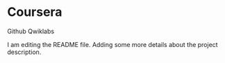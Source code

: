 # Coursera

Github Qwiklabs

I am editing the README file. Adding some more details about the project description.
